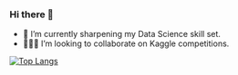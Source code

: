 ### Hi there 👋

<!--
**varraj/varraj** is a ✨ _special_ ✨ repository because its `README.md` (this file) appears on your GitHub profile.


<!-- - 🔭 I’m currently working on Periocular Recognition. -->
- 🌱 I’m currently sharpening my Data Science skill set.
- 🧑‍🤝‍🧑 I’m looking to collaborate on Kaggle competitions.

[![Top Langs](https://github-readme-stats.vercel.app/api/top-langs/?username=varraj&layout=compact)](https://github.com/anuraghazra/github-readme-stats)

<!-- - 🤔 I’m looking for help with ...
- 💬 Ask me about ...
- 📫 How to reach me: ...
- 😄 Pronouns: ...
- ⚡ Fun fact: ...
-->
